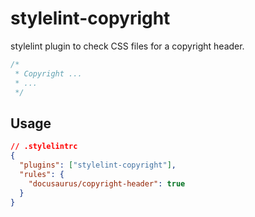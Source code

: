 # stylelint-copyright

stylelint plugin to check CSS files for a copyright header.

```css
/*
 * Copyright ...
 * ...
 */
```

## Usage

```json
// .stylelintrc
{
  "plugins": ["stylelint-copyright"],
  "rules": {
    "docusaurus/copyright-header": true
  }
}
```

